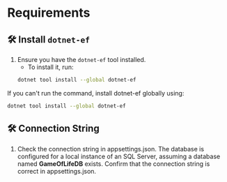 # Requirements

## 🛠️ **Install `dotnet-ef`**
1. Ensure you have the `dotnet-ef` tool installed.  
   - To install it, run:  
   ```bash
   dotnet tool install --global dotnet-ef
If you can't run the command, install dotnet-ef globally using:
   ```bash
   dotnet tool install --global dotnet-ef
```
## 🛠️ **Connection String**

1. Check the connection string in appsettings.json.
The database is configured for a local instance of an SQL Server, assuming a database named **GameOfLifeDB** exists.
Confirm that the connection string is correct in appsettings.json.

